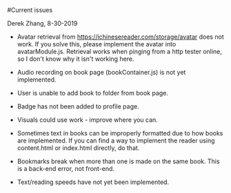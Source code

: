 #Current issues

Derek Zhang, 8-30-2019

* Avatar retrieval from https://ichinesereader.com/storage/avatar does not work. If you solve this, please implement the avatar into avatarModule.js. Retrieval works when pinging from a http tester online, so I don't know why it isn't working here.

* Audio recording on book page (bookContainer.js) is not yet implemented.

* User is unable to add book to folder from book page.

* Badge has not been added to profile page.

* Visuals could use work - improve where you can.

* Sometimes text in books can be improperly formatted due to how books are implemented. If you can find a way to implement the reader using content.html or index.html directly, do that.

* Bookmarks break when more than one is made on the same book. This is a back-end error, not front-end.

* Text/reading speeds have not yet been implemented.